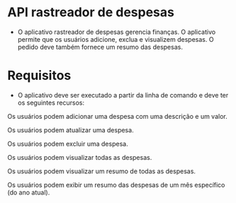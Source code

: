 # API rastreador de despesas
- O aplicativo rastreador de despesas gerencia finanças. O aplicativo permite que os usuários adicione, exclua e visualizem despesas. O pedido deve também fornece um resumo das despesas.
# Requisitos
- O aplicativo deve ser executado a partir da linha de comando e deve ter os seguintes recursos:

Os usuários podem adicionar uma despesa com uma descrição e um valor.

Os usuários podem atualizar uma despesa.

Os usuários podem excluir uma despesa.

Os usuários podem visualizar todas as despesas.

Os usuários podem visualizar um resumo de todas as despesas.

Os usuários podem exibir um resumo das despesas de um mês específico (do ano atual).
